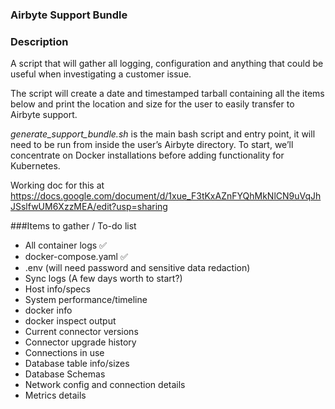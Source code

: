 ### Airbyte Support Bundle

### Description

A script that will gather all logging, configuration and anything that could be useful when investigating a customer issue.

The script will create a date and timestamped tarball containing all the items below and print the location and size for the user to easily transfer to Airbyte support.

_generate_support_bundle.sh_ is the main bash script and entry point, it will need to be run from inside the user’s Airbyte directory. To start, we’ll concentrate on Docker installations before adding functionality for Kubernetes.

Working doc for this at https://docs.google.com/document/d/1xue_F3tKxAZnFYQhMkNlCN9uVqJhJSslfwUM6XzzMEA/edit?usp=sharing

###Items to gather / To-do list
* All container logs ✅
* docker-compose.yaml ✅
* .env (will need password and sensitive data redaction)
* Sync logs (A few days worth to start?)
* Host info/specs
* System performance/timeline
* docker info
* docker inspect output
* Current connector versions
* Connector upgrade history
* Connections in use
* Database table info/sizes
* Database Schemas
* Network config and connection details
* Metrics details
